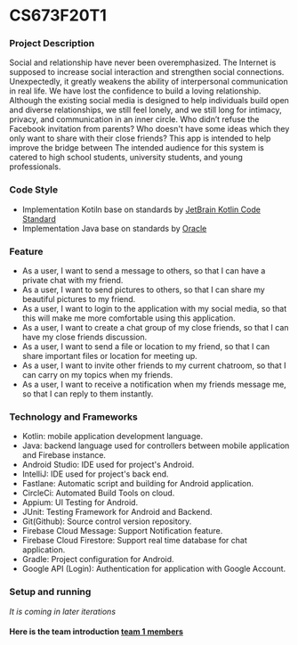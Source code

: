 # CS673F20T1

### Project Description

Social and relationship have never been overemphasized. The Internet is supposed to increase social interaction and strengthen social connections. Unexpectedly, it greatly weakens the ability of interpersonal communication in real life. We have lost the confidence to build a loving relationship. Although the existing social media is designed to help individuals build open and diverse relationships, we still feel lonely, and we still long for intimacy, privacy, and communication in an inner circle. Who didn’t refuse the Facebook invitation from parents? Who doesn't have some ideas which they only want to share with their close friends? This app is intended to help improve the bridge between  The intended audience for this system is catered to high school students, university students, and young professionals.

### Code Style

- Implementation Kotiln base on standards by [JetBrain Kotlin Code Standard](https://kotlinlang.org/docs/reference/coding-conventions.html)
- Implementation Java base on standards by [Oracle](https://www.oracle.com/java/technologies/javase/codeconventions-contents.html)

### Feature

- As a user, I want to send a message to others, so that I can have a private chat with my friend.
- As a user, I want to send pictures to others, so that I can share my beautiful pictures to my friend.
- As a user, I want to login to the application with my social media, so that this will make me more comfortable using this application.
- As a user, I want to create a chat group of my close friends, so that I can have my close friends discussion.
- As a user, I want to send a file or location to my friend, so that I can share important files or location for meeting up.
- As a user, I want to invite other friends to my current chatroom, so that I can carry on my topics when my friends.
- As a user, I want to receive a notification when my friends message me, so that I can reply to them instantly.


### Technology and Frameworks

- Kotlin: mobile application development language.
- Java: backend language used for controllers between mobile application and Firebase instance.
- Android Studio: IDE used for project's Android.
- IntelliJ: IDE used for project's back end.
- Fastlane: Automatic script and building for Android application.
- CircleCi: Automated Build Tools on cloud.
- Appium: UI Testing for Android.
- JUnit: Testing Framework for Android and Backend.
- Git(Github): Source control version repository.
- Firebase Cloud Message: Support Notification feature.
- Firebase Cloud Firestore: Support real time database for chat application.
- Gradle: Project configuration for Android.
- Google API (Login): Authentication for application with Google Account.

### Setup and running
*It is coming in later iterations*

#### Here is the team introduction [team 1 members](https://github.com/BUMETCS673/CS673F20T1/blob/master/team1.md)